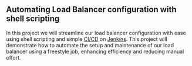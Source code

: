 ## Automating Load Balancer configuration with shell scripting

In this project we will streamline our load balancer configuration with ease using shell scripting and simple [CI/CD](https://www.redhat.com/en/topics/devops/what-is-ci-cd) on [Jenkins](https://www.jenkins.io/). This project will demonstrate how to automate the setup and maintenance of our load balancer using a freestyle job, enhancing efficiency and reducing manual effort.